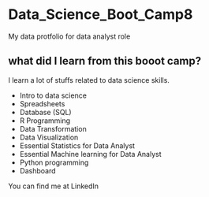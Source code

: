 # Data_Science_Boot_Camp8
My data protfolio for data analyst role

## what did I learn from this booot camp?

I learn a lot of stuffs related to data science skills.

- Intro to data science
- Spreadsheets
- Database (SQL)
- R Programming
- Data Transformation
- Data Visualization
- Essential Statistics for Data Analyst
- Essential Machine learning for Data Analyst
- Python programming
- Dashboard

You can find me at LinkedIn 
